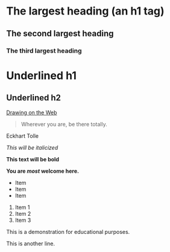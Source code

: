 # The largest heading (an h1 tag)
## The second largest heading
### The third largest heading

Underlined h1
=============

Underlined h2
-------------

[Drawing on the Web](http://cs.nyu.edu/courses/spring17/CSCI-UA.0380-002/)

> Wherever you are, be there totally.

Eckhart Tolle

*This will be italicized*

**This text will be bold**

**You are _most_ welcome here.**

* Item
* Item
* Item

1. Item 1
2. Item 2
3. Item 3

This is a demonstration for educational purposes.

This is another line.